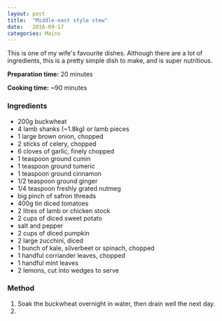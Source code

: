 ```yaml
---
layout: post
title:  "Middle-east style stew"
date:   2016-09-17
categories: Mains
---
```


This is one of my wife's favourite dishes. Although there are a lot of ingredients, this is a pretty simple dish to make, and is super nutritious.


**Preparation time:** 20 minutes

**Cooking time:** ~90 minutes

### Ingredients

* 200g buckwheat
* 4 lamb shanks (~1.8kg) or lamb pieces
* 1 large brown onion, chopped
* 2 sticks of celery, chopped
* 6 cloves of garlic, finely chopped
* 1 teaspoon ground cumin
* 1 teaspoon ground tumeric
* 1 teaspoon ground cinnamon
* 1/2 teaspoon ground ginger
* 1/4 teaspoon freshly grated nutmeg
* big pinch of safron threads
* 400g tin diced tomatoes
* 2 litres of lamb or chicken stock
* 2 cups of diced sweet potato
* salt and pepper
* 2 cups of diced pumpkin
* 2 large zucchini, diced
* 1 bunch of kale, silverbeet or spinach, chopped 
* 1 handful corriander leaves, chopped
* 1 handful mint leaves
* 2 lemons, cut into wedges to serve




### Method

1. Soak the buckwheat overnight in water, then drain well the next day.
2.


